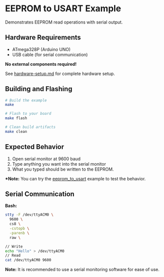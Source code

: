 # EEPROM to USART Example

Demonstrates EEPROM read operations with serial output.

## Hardware Requirements

- ATmega328P (Arduino UNO)
- USB cable (for serial communication)

**No external components required!**

See [hardware-setup.md](/docs/hardware-setup.md#lcd-display-16x2) for complete hardware setup.

## Building and Flashing

```bash
# Build the example
make

# Flash to your board
make flash

# Clean build artifacts
make clean
```

## Expected Behavior

1. Open serial monitor at 9600 baud
2. Type anything you want into the serial monitor
3. What you typed should be written to the EEPROM.

**\*Note:** You can try the [eeprom_to_usart](/examples/eeprom_to_usart/) example to test the behavior.

## Serial Communication

**Bash:**

```bash
stty -F /dev/ttyACM0 \
  9600 \
  cs8 \
  -cstopb \
  -parenb \
  raw \

// Write
echo "Hello" > /dev/ttyACM0
// Read
cat /dev/ttyACM0 9600
```

**Note:** It is recommended to use a serial monitoring software for ease of use.
